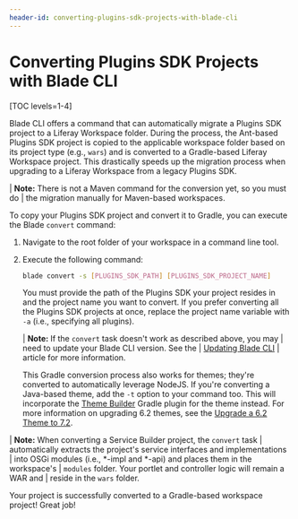 ```yaml
---
header-id: converting-plugins-sdk-projects-with-blade-cli
---
```


# Converting Plugins SDK Projects with Blade CLI

[TOC levels=1-4]

Blade CLI offers a command that can automatically migrate a Plugins SDK project
to a Liferay Workspace folder. During the process, the Ant-based Plugins SDK
project is copied to the applicable workspace folder based on its project type
(e.g., `wars`) and is converted to a Gradle-based Liferay Workspace project.
This drastically speeds up the migration process when upgrading to a Liferay
Workspace from a legacy Plugins SDK.

| **Note:** There is not a Maven command for the conversion yet, so you must do
| the migration manually for Maven-based workspaces.

To copy your Plugins SDK project and convert it to Gradle, you can execute the
Blade `convert` command:

1.  Navigate to the root folder of your workspace in a command line tool.

2.  Execute the following command:

    ```bash
    blade convert -s [PLUGINS_SDK_PATH] [PLUGINS_SDK_PROJECT_NAME]
    ```

    You must provide the path of the Plugins SDK your project resides in and the
    project name you want to convert. If you prefer converting all the Plugins
    SDK projects at once, replace the project name variable with `-a` (i.e.,
    specifying all plugins).

    | **Note:** If the `convert` task doesn't work as described above, you may
    | need to update your Blade CLI version. See the
    | [Updating Blade CLI](/docs/7-2/reference/-/knowledge_base/r/updating-blade-cli)
    | article for more information.

    This Gradle conversion process also works for themes; they're converted to
    automatically leverage NodeJS. If you're converting a Java-based theme, add
    the `-t` option to your command too. This will incorporate the
    [Theme Builder](/docs/reference/7-2/-/knowledge_base/r/theme-builder-gradle-plugin)
    Gradle plugin for the theme instead. For more information on upgrading
    6.2 themes, see the
    [Upgrade a 6.2 Theme to 7.2](/docs/7-2/tutorials/-/knowledge_base/t/upgrading-6-2-themes-to-7-2).

| **Note:** When converting a Service Builder project, the `convert` task
| automatically extracts the project's service interfaces and implementations
| into OSGi modules (i.e., *-impl and *-api) and places them in the workspace's
| `modules` folder. Your portlet and controller logic will remain a WAR and
| reside in the `wars` folder.

Your project is successfully converted to a Gradle-based workspace project!
Great job!
